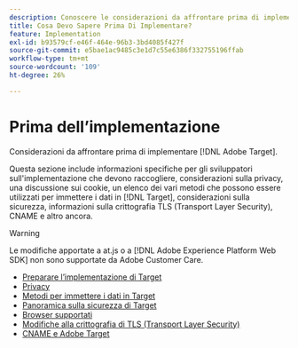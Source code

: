 ```yaml
---
description: Conoscere le considerazioni da affrontare prima di implementare  [!DNL Adobe Target].
title: Cosa Devo Sapere Prima Di Implementare?
feature: Implementation
exl-id: b93579cf-e46f-464e-96b3-3bd4085f427f
source-git-commit: e5bae1ac9485c3e1d7c55e6386f332755196ffab
workflow-type: tm+mt
source-wordcount: '109'
ht-degree: 26%

---
```


# Prima dell’implementazione

Considerazioni da affrontare prima di implementare [!DNL Adobe Target].

Questa sezione include informazioni specifiche per gli sviluppatori sull&#39;implementazione che devono raccogliere, considerazioni sulla privacy, una discussione sui cookie, un elenco dei vari metodi che possono essere utilizzati per immettere i dati in [!DNL Target], considerazioni sulla sicurezza, informazioni sulla crittografia TLS (Transport Layer Security), CNAME e altro ancora.

>[!WARNING]
>
>Le modifiche apportate a at.js o a [!DNL Adobe Experience Platform Web SDK] non sono supportate da Adobe Customer Care.

- [Preparare l’implementazione di Target](prepare-to-implement-target.md)
- [Privacy](privacy/privacy.md)
- [Metodi per immettere i dati in Target](methods-to-get-data-into-target/methods-to-get-data-into-target.md)
- [Panoramica sulla sicurezza di Target](target-security-overview.md)
- [Browser supportati](supported-browsers.md)
- [Modifiche alla crittografia di TLS (Transport Layer Security)](tls-transport-layer-security-encryption.md)
- [CNAME e Adobe Target](implement-cname-support-in-target.md)
